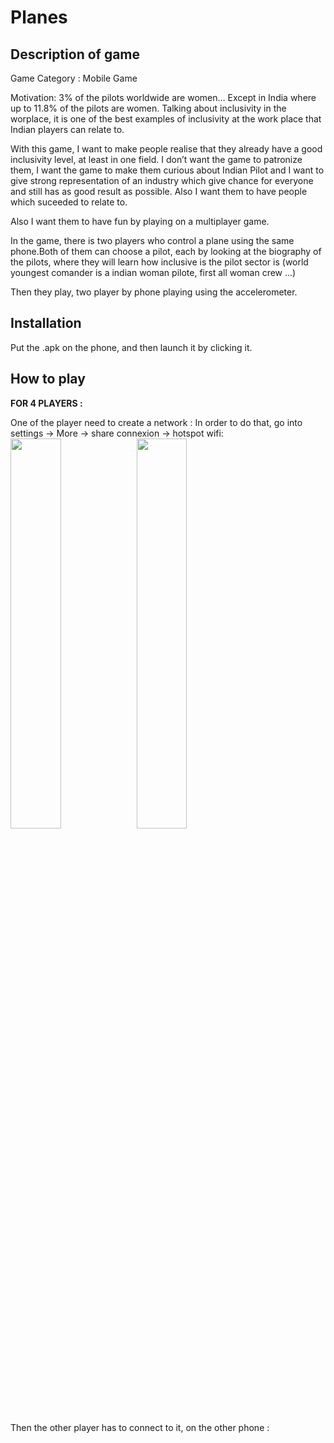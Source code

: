 # Planes


## Description of game
Game Category : Mobile Game

Motivation:
3% of the pilots worldwide are women… Except in India where up to 11.8% of the pilots are women. Talking about inclusivity in the worplace, it is one of the best examples of inclusivity at the work place that Indian players can relate to. 

With this game, I want to make people realise that they already have a good inclusivity level, at least in one field. I don’t want the game to patronize them, I want the game to make them curious about Indian Pilot and I want to give strong representation of an industry which give chance for everyone and still has as good result as possible. Also I want them to have people which suceeded to relate to.

Also I want them to have fun by playing on a multiplayer game.

In the game, there is two players who control a plane using the same phone.Both of them can choose a pilot, each by looking at the biography of the pilots, where they will learn how inclusive is the pilot sector is (world youngest comander is a indian woman pilote, first all woman crew ...)

Then they play, two player by phone playing using the accelerometer.


## Installation
Put the .apk on the phone, and then launch it by clicking it.


## How to play
**FOR 4 PLAYERS :**

One of the player need to create a network :
In order to do that, go into settings → More → share connexion → hotspot wifi:
<img src="https://cloud.githubusercontent.com/assets/5221226/16358236/24dd645e-3b0e-11e6-9a03-75ea75c74f58.png" width="40%"><img src="https://cloud.githubusercontent.com/assets/5221226/16358232/112177e8-3b0e-11e6-8e5f-f79731485991.png" width="40%">

Then the other player has to connect to it, on the other phone :

